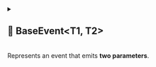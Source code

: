 
<details>
  <summary>
    <h2>🧩 BaseEvent&lt;T1, T2&gt;</h2>
    <br> Represents an event that emits <b>two parameters</b>.
  </summary>

<br>

```csharp
[Serializable]
public class BaseEvent<T1, T2> : IEvent<T1, T2>, IDisposable
```

- **Type parameters:**
    - `T1` — The first argument
    - `T2` — The second argument
- **Note:** Supports Unity serialization and Odin Inspector

---

### 🏹 Methods

#### `Subscribe(Action<T1, T2>)`

```csharp
public Subscription<T1, T2> Subscribe(Action<T1, T2> action)
```

- **Description:** Subscribes a handler to the event.
- **Parameter:** `action` – The delegate to invoke when the event triggers.
- **Returns:** A [Subscription<T1, T2>](../Signals/Subscription.md#subscriptiont1-t2) representing the active
  subscription.

#### `Unsubscribe(Action<T1, T2>)`

```csharp
public void Unsubscribe(Action<T1, T2> action)
```

- **Description:** Removes a previously registered handler from the event.
- **Parameters:** `action` – The delegate to remove from the subscription list.

#### `Invoke(T1, T2)`

```csharp
public void Invoke(T1 arg1, T2 arg2)
```

- **Description:** Triggers the event with the specified arguments.
- **Parameters:**
    - `arg1` — The first argument
    - `arg2` — The second argument

#### `Dispose()`

```csharp
public void Dispose()
```

- **Description:** Clears all subscriptions for this event.

</details>